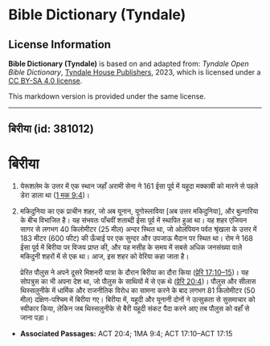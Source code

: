 # Bible Dictionary (Tyndale)

## License Information

**Bible Dictionary (Tyndale)** is based on and adapted from: _Tyndale Open Bible Dictionary_, [Tyndale House Publishers](https://tyndaleopenresources.com/), 2023, which is licensed under a [CC BY-SA 4.0 license](https://creativecommons.org/licenses/by-sa/4.0/legalcode.en).

This markdown version is provided under the same license.



--------------------------------

## बिरीया (id: 381012)

बिरीया
======

1. येरूशलेम के उत्तर में एक स्थान जहाँ अरामी सेना ने 161 ईसा पूर्व में यहूदा मक्काबी को मारने से पहले डेरा डाला था ([1 मक 9:4](https://ref.ly/1Macc9:4))।
2. मकिदुनिया का एक प्राचीन शहर, जो अब यूनान, यूगोस्लाविया \[अब उत्तर मकिदुनिया], और बुल्गारिया के बीच विभाजित है। यह संभवतः पाँचवीं शताब्दी ईसा पूर्व में स्थापित हुआ था। यह शहर एजियन सागर से लगभग 40 किलोमीटर (25 मील) अन्दर स्थित था, जो ओलंपियन पर्वत श्रृंखला के उत्तर में 183 मीटर (600 फीट) की ऊँचाई पर एक सुन्दर और उपजाऊ मैदान पर स्थित था। रोम ने 168 ईसा पूर्व में बिरीया पर विजय प्राप्त की, और यह मसीह के समय में सबसे अधिक जनसंख्या वाले मकिदुनी शहरों में से एक था। आज, इस शहर को वेरिया कहा जाता है।

    प्रेरित पौलुस ने अपने दूसरे मिशनरी यात्रा के दौरान बिरीया का दौरा किया ([प्रेरि 17:10–15](https://ref.ly/Acts17:10-Acts17:15))। यह सोपत्रुस का भी अपना देश था, जो पौलुस के साथियों में से एक थे ([प्रेरि 20:4](https://ref.ly/Acts20:4))। पौलुस और सीलास थिस्सलुनीके में धार्मिक और राजनीतिक विरोध का सामना करने के बाद लगभग 81 किलोमीटर (50 मील) दक्षिण\-पश्चिम में बिरीया गए। बिरीया में, यहूदी और यूनानी दोनों ने उत्सुकता से सुसमाचार को स्वीकार किया, लेकिन जब थिस्सलुनीके से बैरी यहूदी संकट पैदा करने आए तब पौलुस को वहाँ से जाना पड़ा।

* **Associated Passages:** ACT 20:4; 1MA 9:4; ACT 17:10–ACT 17:15

